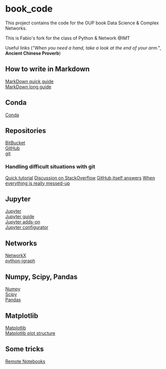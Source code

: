 # book_code
This project contains the code for the OUP book Data Science &amp; Complex Networks.

This is Fabio's fork for the class of Python &amp; Network @IMT

Useful links (_"When you need a hand, take a look at the end of your arm."_, **Ancient Chinese Proverb**)
## How to write in Markdown
[MarkDown quick guide](https://daringfireball.net/projects/markdown/syntax#link)  
[MarkDown long guide](https://markdown-guide.readthedocs.io/en/latest/index.html)

## Conda
[Conda](https://conda.io/docs/index.html)

## Repositories
[BitBucket](https://bitbucket.org/product)  
[GitHub](https://github.com/)  
[git](https://git-scm.com/)
### Handling difficult situations with git
[Quick tutorial](https://docs.gitlab.com/ee/topics/git/numerous_undo_possibilities_in_git/)
[Discussion on StackOverflow](https://stackoverflow.com/questions/44727750/how-do-i-restore-a-previous-version-as-a-new-commit-in-git)
[GitHub itself answers](https://blog.github.com/2015-06-08-how-to-undo-almost-anything-with-git/)
[When everything is really messed-up](https://git-scm.com/docs/git-merge)

## Jupyter
[Jupyter](http://jupyter.org/index.html)  
[Jupyter guide](https://jupyter-notebook.readthedocs.io/en/stable/index.html)  
[Jupyter adds-on](https://github.com/ipython-contrib/jupyter_contrib_nbextensions)  
[Jupyter configurator](https://github.com/Jupyter-contrib/jupyter_nbextensions_configurator)

## Networks
[NetworkX](https://networkx.github.io/documentation/stable/index.html)  
[python-igraph](http://igraph.org/python/)

## Numpy, Scipy, Pandas
[Numpy](http://www.numpy.org/ "The best module ever")  
[Scipy](https://scipy.org/)  
[Pandas](http://pandas.pydata.org/pandas-docs/stable/index.html#)

## Matplotlib
[Matplotlib](https://matplotlib.org/index.html "A nightmare")  
[Matplotlib plot structure](https://matplotlib.org/tutorials/introductory/usage.html#sphx-glr-tutorials-introductory-usage-py "Something I should read more carefully every time")

## Some tricks
[Remote Notebooks](https://coderwall.com/p/ohk6cg/remote-access-to-ipython-notebooks-via-ssh)

